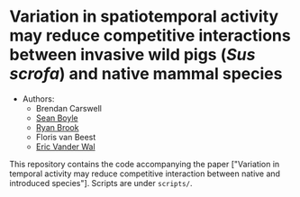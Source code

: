 # Variation in spatiotemporal activity may reduce competitive interactions between invasive wild pigs (*Sus scrofa*) and native mammal species


- Authors:
     - Brendan Carswell
     - [Sean Boyle](https://sites.google.com/prod/view/seanboylephd)
     - [Ryan Brook](https://agbio.usask.ca/faculty-and-staff/people-pages/ryan-brook.php#research_areas)
     - Floris van Beest
     - [Eric Vander Wal](https://weel.gitlab.io/)


This repository contains the code accompanying the paper ["Variation in temporal activity may reduce competitive interaction between native and introduced species"].
Scripts are under `scripts/`.  

